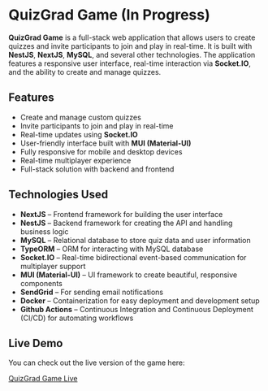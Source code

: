 # QuizGrad Game (In Progress)

**QuizGrad Game** is a full-stack web application that allows users to create quizzes and invite participants to join and play in real-time. It is built with **NestJS**, **NextJS**, **MySQL**, and several other technologies. The application features a responsive user interface, real-time interaction via **Socket.IO**, and the ability to create and manage quizzes.

## Features
- Create and manage custom quizzes
- Invite participants to join and play in real-time
- Real-time updates using **Socket.IO**
- User-friendly interface built with **MUI (Material-UI)**
- Fully responsive for mobile and desktop devices
- Real-time multiplayer experience
- Full-stack solution with backend and frontend

## Technologies Used
- **NextJS** – Frontend framework for building the user interface
- **NestJS** – Backend framework for creating the API and handling business logic
- **MySQL** – Relational database to store quiz data and user information
- **TypeORM** – ORM for interacting with MySQL database
- **Socket.IO** – Real-time bidirectional event-based communication for multiplayer support
- **MUI (Material-UI)** – UI framework to create beautiful, responsive components
- **SendGrid** – For sending email notifications
- **Docker** – Containerization for easy deployment and development setup
- **Github Actions** – Continuous Integration and Continuous Deployment (CI/CD) for automating workflows

## Live Demo
You can check out the live version of the game here:

[QuizGrad Game Live](https://quizgrad.nicolasfernandez.tech/)

